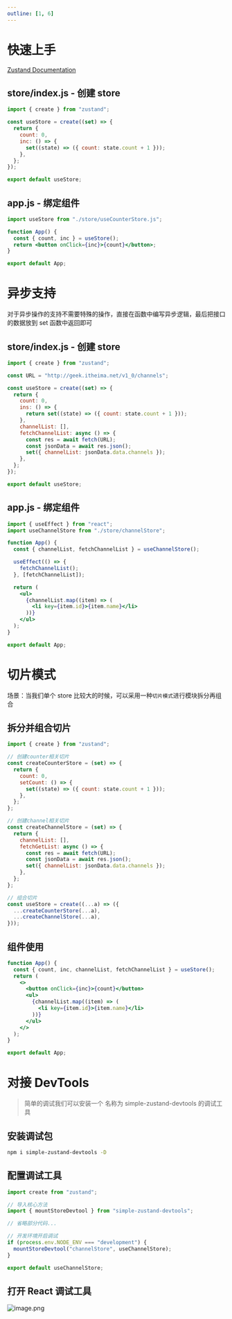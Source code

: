 ```yaml
---
outline: [1, 6]
---
```


# 快速上手

[Zustand Documentation](https://docs.pmnd.rs/zustand/getting-started/introduction)

## store/index.js - 创建 store

```javascript
import { create } from "zustand";

const useStore = create((set) => {
  return {
    count: 0,
    inc: () => {
      set((state) => ({ count: state.count + 1 }));
    },
  };
});

export default useStore;
```

## app.js - 绑定组件

```jsx
import useStore from "./store/useCounterStore.js";

function App() {
  const { count, inc } = useStore();
  return <button onClick={inc}>{count}</button>;
}

export default App;
```

# 异步支持

对于异步操作的支持不需要特殊的操作，直接在函数中编写异步逻辑，最后把接口的数据放到 set 函数中返回即可

## store/index.js - 创建 store

```javascript
import { create } from "zustand";

const URL = "http://geek.itheima.net/v1_0/channels";

const useStore = create((set) => {
  return {
    count: 0,
    ins: () => {
      return set((state) => ({ count: state.count + 1 }));
    },
    channelList: [],
    fetchChannelList: async () => {
      const res = await fetch(URL);
      const jsonData = await res.json();
      set({ channelList: jsonData.data.channels });
    },
  };
});

export default useStore;
```

## app.js - 绑定组件

```jsx
import { useEffect } from "react";
import useChannelStore from "./store/channelStore";

function App() {
  const { channelList, fetchChannelList } = useChannelStore();

  useEffect(() => {
    fetchChannelList();
  }, [fetchChannelList]);

  return (
    <ul>
      {channelList.map((item) => (
        <li key={item.id}>{item.name}</li>
      ))}
    </ul>
  );
}

export default App;
```

# 切片模式

场景：当我们单个 store 比较大的时候，可以采用一种`切片模式`进行模块拆分再组合

## 拆分并组合切片

```javascript
import { create } from "zustand";

// 创建counter相关切片
const createCounterStore = (set) => {
  return {
    count: 0,
    setCount: () => {
      set((state) => ({ count: state.count + 1 }));
    },
  };
};

// 创建channel相关切片
const createChannelStore = (set) => {
  return {
    channelList: [],
    fetchGetList: async () => {
      const res = await fetch(URL);
      const jsonData = await res.json();
      set({ channelList: jsonData.data.channels });
    },
  };
};

// 组合切片
const useStore = create((...a) => ({
  ...createCounterStore(...a),
  ...createChannelStore(...a),
}));
```

## 组件使用

```jsx
function App() {
  const { count, inc, channelList, fetchChannelList } = useStore();
  return (
    <>
      <button onClick={inc}>{count}</button>
      <ul>
        {channelList.map((item) => (
          <li key={item.id}>{item.name}</li>
        ))}
      </ul>
    </>
  );
}

export default App;
```

# 对接 DevTools

> 简单的调试我们可以安装一个 名称为 simple-zustand-devtools 的调试工具

## 安装调试包

```bash
npm i simple-zustand-devtools -D
```

## 配置调试工具

```javascript
import create from "zustand";

// 导入核心方法
import { mountStoreDevtool } from "simple-zustand-devtools";

// 省略部分代码...

// 开发环境开启调试
if (process.env.NODE_ENV === "development") {
  mountStoreDevtool("channelStore", useChannelStore);
}

export default useChannelStore;
```

## 打开 React 调试工具

![image.png](https://shark-capt.oss-cn-shanghai.aliyuncs.com/vitepress/assets/react/day10/02.png)
